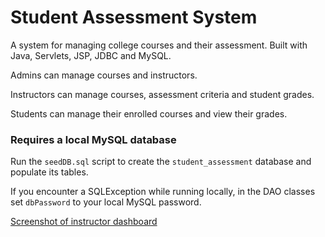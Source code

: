 # Student Assessment System

A system for managing college courses and their assessment. Built with Java, Servlets, JSP, JDBC and MySQL.

Admins can manage courses and instructors.

Instructors can manage courses, assessment criteria and student grades.

Students can manage their enrolled courses and view their grades.

### Requires a local MySQL database

Run the `seedDB.sql` script to create the `student_assessment` database and populate its tables.

If you encounter a SQLException while running locally, in the DAO classes set `dbPassword` to your local MySQL password.

[Screenshot of instructor dashboard](./dashboard-screenshot.png)